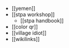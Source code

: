 - [[yemen]]
- [[stpa workshop]]
	- [[stpa handbook]]
- [[color qr]]
- [[village idiot]]
- [[wikilinks]]